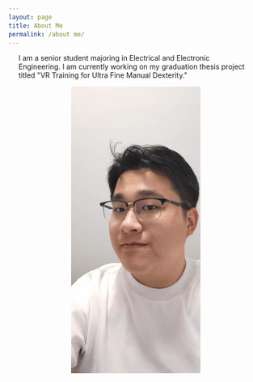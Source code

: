 ```yaml
---
layout: page
title: About Me
permalink: /about me/
---
```


<div style="margin: 0 20px;">
  I am a senior student majoring in Electrical and Electronic Engineering. I am currently working on my graduation thesis project titled "VR Training for Ultra Fine Manual Dexterity."
</div>

<p align="center">
  <img src="/assets/images/Runfeng_portrait.jpg" alt="Image of Runfeng Shi">
</p>
